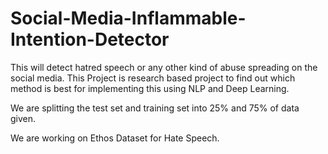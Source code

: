 # Social-Media-Inflammable-Intention-Detector
This will detect hatred speech or any other kind of abuse spreading on the social media. This Project is research based project to find out which method is best for 
implementing this using NLP and Deep Learning.

We are splitting the test set and training set into 25% and 75% of data given.

We are working on Ethos Dataset for Hate Speech.
